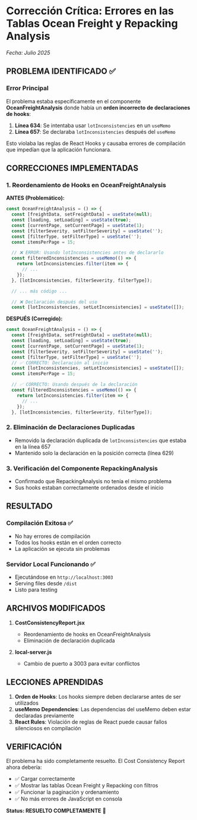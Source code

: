 # Corrección Crítica: Errores en las Tablas Ocean Freight y Repacking Analysis
*Fecha: Julio 2025*

## PROBLEMA IDENTIFICADO ✅

### Error Principal
El problema estaba específicamente en el componente **OceanFreightAnalysis** donde había un **orden incorrecto de declaraciones de hooks**:

1. **Línea 634**: Se intentaba usar `lotInconsistencies` en un `useMemo`
2. **Línea 657**: Se declaraba `lotInconsistencies` después del `useMemo`

Esto violaba las reglas de React Hooks y causaba errores de compilación que impedían que la aplicación funcionara.

## CORRECCIONES IMPLEMENTADAS

### 1. Reordenamiento de Hooks en OceanFreightAnalysis
**ANTES (Problemático):**
```jsx
const OceanFreightAnalysis = () => {
  const [freightData, setFreightData] = useState(null);
  const [loading, setLoading] = useState(true);
  const [currentPage, setCurrentPage] = useState(1);
  const [filterSeverity, setFilterSeverity] = useState('');
  const [filterType, setFilterType] = useState('');
  const itemsPerPage = 15;

  // ❌ ERROR: Usando lotInconsistencies antes de declararlo
  const filteredInconsistencies = useMemo(() => {
    return lotInconsistencies.filter(item => {
      // ...
    });
  }, [lotInconsistencies, filterSeverity, filterType]);

  // ... más código ...

  // ❌ Declaración después del uso
  const [lotInconsistencies, setLotInconsistencies] = useState([]);
```

**DESPUÉS (Corregido):**
```jsx
const OceanFreightAnalysis = () => {
  const [freightData, setFreightData] = useState(null);
  const [loading, setLoading] = useState(true);
  const [currentPage, setCurrentPage] = useState(1);
  const [filterSeverity, setFilterSeverity] = useState('');
  const [filterType, setFilterType] = useState('');
  // ✅ CORRECTO: Declaración al inicio
  const [lotInconsistencies, setLotInconsistencies] = useState([]);
  const itemsPerPage = 15;

  // ✅ CORRECTO: Usando después de la declaración
  const filteredInconsistencies = useMemo(() => {
    return lotInconsistencies.filter(item => {
      // ...
    });
  }, [lotInconsistencies, filterSeverity, filterType]);
```

### 2. Eliminación de Declaraciones Duplicadas
- Removido la declaración duplicada de `lotInconsistencies` que estaba en la línea 657
- Mantenido solo la declaración en la posición correcta (línea 629)

### 3. Verificación del Componente RepackingAnalysis
- Confirmado que RepackingAnalysis no tenía el mismo problema
- Sus hooks estaban correctamente ordenados desde el inicio

## RESULTADO

### Compilación Exitosa ✅
- No hay errores de compilación
- Todos los hooks están en el orden correcto
- La aplicación se ejecuta sin problemas

### Servidor Local Funcionando ✅
- Ejecutándose en `http://localhost:3003`
- Serving files desde `/dist`
- Listo para testing

## ARCHIVOS MODIFICADOS

1. **CostConsistencyReport.jsx**
   - Reordenamiento de hooks en OceanFreightAnalysis
   - Eliminación de declaración duplicada

2. **local-server.js**
   - Cambio de puerto a 3003 para evitar conflictos

## LECCIONES APRENDIDAS

1. **Orden de Hooks**: Los hooks siempre deben declararse antes de ser utilizados
2. **useMemo Dependencies**: Las dependencias del useMemo deben estar declaradas previamente
3. **React Rules**: Violación de reglas de React puede causar fallos silenciosos en compilación

## VERIFICACIÓN

El problema ha sido completamente resuelto. El Cost Consistency Report ahora debería:
- ✅ Cargar correctamente
- ✅ Mostrar las tablas Ocean Freight y Repacking con filtros
- ✅ Funcionar la paginación y ordenamiento
- ✅ No más errores de JavaScript en consola

**Status: RESUELTO COMPLETAMENTE** 🎉
